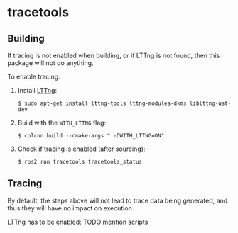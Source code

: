 # tracetools

## Building

If tracing is not enabled when building, or if LTTng is not found, then this package will not do anything.

To enable tracing:

1. Install [LTTng](https://lttng.org/docs/v2.10/#doc-ubuntu):
    ```
    $ sudo apt-get install lttng-tools lttng-modules-dkms liblttng-ust-dev
    ```
2. Build with the `WITH_LTTNG` flag:
    ```
    $ colcon build --cmake-args " -DWITH_LTTNG=ON"
    ```
3. Check if tracing is enabled (after sourcing):
    ```
    $ ros2 run tracetools tracetools_status
    ```

## Tracing

By default, the steps above will not lead to trace data being generated, and thus they will have no impact on execution.

LTTng has to be enabled: TODO mention scripts
